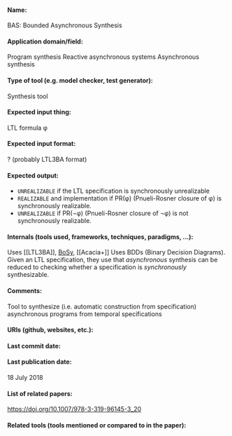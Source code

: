 #### Name:
BAS: Bounded Asynchronous Synthesis

#### Application domain/field:
Program synthesis
Reactive asynchronous systems
Asynchronous synthesis

#### Type of tool (e.g. model checker, test generator):
Synthesis tool

#### Expected input thing:
LTL formula φ

#### Expected input format:
? (probably LTL3BA format)

#### Expected output:
- `UNREALIZABLE` if the LTL specification is synchronously unrealizable
- `REALIZABLE` and implementation if PR(φ) (Pnueli-Rosner closure of φ) is synchronously realizable.
- `UNREALIZABLE`  if PR(¬φ) (Pnueli-Rosner closure of ¬φ) is not synchronously realizable.

#### Internals (tools used, frameworks, techniques, paradigms, ...):
Uses [[LTL3BA]], [BoSy](BoSy.md), [[Acacia+]]
Uses BDDs (Binary Decision Diagrams).
Given an LTL specification, they use that *asynchronous* synthesis can be reduced to checking whether a specification is *synchronously* synthesizable.

#### Comments:
Tool to synthesize (i.e. automatic construction from specification) asynchronous programs from temporal specifications

#### URIs (github, websites, etc.):

#### Last commit date:

#### Last publication date:
18 July 2018

#### List of related papers:
https://doi.org/10.1007/978-3-319-96145-3_20

#### Related tools (tools mentioned or compared to in the paper):

